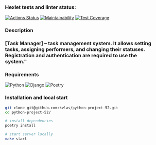 ### Hexlet tests and linter status:
[![Actions Status](https://github.com/kvlas/python-project-52/actions/workflows/hexlet-check.yml/badge.svg)](https://github.com/kvlas/python-project-52/actions)
[![Maintainability](https://api.codeclimate.com/v1/badges/f7732346df2da17c1798/maintainability)](https://codeclimate.com/github/kvlas/python-project-52/maintainability)
[![Test Coverage](https://api.codeclimate.com/v1/badges/f7732346df2da17c1798/test_coverage)](https://codeclimate.com/github/kvlas/python-project-52/test_coverage)



### Description
### [Task Manager] – task management system. It allows setting tasks, assigning performers, and changing their statuses. Registration and authentication are required to use the system."

### Requirements
![Python](https://img.shields.io/badge/Python-^3.10-red.svg)
![Django](https://img.shields.io/badge/Django-^5.1-green.svg)
![Poetry](https://img.shields.io/badge/Poetry-1.7.x-blue.svg)

### Installation and local start
```bash
git clone git@github.com:kvlas/python-project-52.git
cd python-project-52/

# install dependencies
poetry install

# start server locally
make start
```